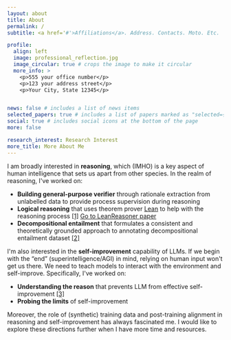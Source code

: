 ```yaml
---
layout: about
title: About
permalink: /
subtitle: <a href='#'>Affiliations</a>. Address. Contacts. Moto. Etc.

profile:
  align: left
  image: professional_reflection.jpg
  image_circular: true # crops the image to make it circular
  more_info: >
    <p>555 your office number</p>
    <p>123 your address street</p>
    <p>Your City, State 12345</p>


news: false # includes a list of news items
selected_papers: true # includes a list of papers marked as "selected={true}"
social: true # includes social icons at the bottom of the page
more: false

research_interest: Research Interest
more_title: More About Me
---
```


I am broadly interested in **reasoning**, which (IMHO) is a key aspect of human intelligence that sets us apart from other species. In the realm of reasoning, I've worked on:
- **Building general-purpose verifier** through rationale extraction from unlabelled data to provide process supervision during reasoning
- **Logical reasoning** that uses theorem prover [Lean](https://lean-lang.org/) to help with the reasoning process [[1]](https://arxiv.org/abs/2403.13312) <a href="#jiang2024leanreasoner">Go to LeanReasoner paper</a>
- **Decompositional entailment** that formulates a consistent and theoretically grounded approach to annotating decompositional entailment dataset [[2]](https://arxiv.org/abs/2402.14798)

  
I'm also interested in the **self-improvement** capability of LLMs. If we begin with the “end” (superintelligence/AGI) in mind, relying on human input won't get us there. We need to teach models to interact with the environment and self-improve. Specifically, I've worked on:
- **Understanding the reason** that prevents LLM from effective self-improvement [[3]](https://arxiv.org/abs/2404.04298)
- **Probing the limits** of self-improvement


Moreover, the role of (synthetic) training data and post-training alignment in reasoning and self-improvement has always fascinated me. I would like to explore these directions further when I have more time and resources.
